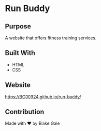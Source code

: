 # Run Buddy

## Purpose
A website that offers fitness training services.

## Built With
* HTML
* CSS

## Website
https://BG00924.github.io/run-buddy/

## Contribution
Made with ❤️ by Blake Gale
